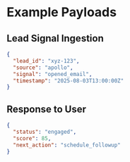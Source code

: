 # Example Payloads

## Lead Signal Ingestion
```json
{
  "lead_id": "xyz-123",
  "source": "apollo",
  "signal": "opened_email",
  "timestamp": "2025-08-03T13:00:00Z"
}
```

## Response to User
```json
{
  "status": "engaged",
  "score": 85,
  "next_action": "schedule_followup"
}
```